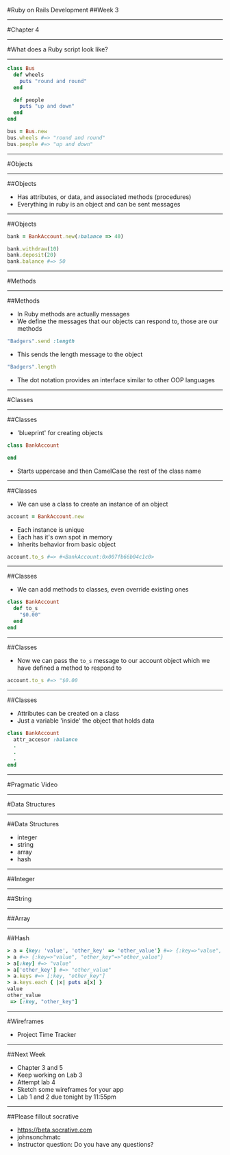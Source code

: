 #Ruby on Rails Development
##Week 3

---
#Chapter 4 

---
#What does a Ruby script look like?

---
```ruby
class Bus
  def wheels
    puts "round and round"
  end

  def people
    puts "up and down"
  end
end
```

```ruby
bus = Bus.new
bus.wheels #=> "round and round"
bus.people #=> "up and down"
```

---
#Objects

---
##Objects
* Has attributes, or data, and associated methods (procedures) 
* Everything in ruby is an object and can be sent messages

---
##Objects
```ruby
bank = BankAccount.new(:balance => 40)

bank.withdraw(10)
bank.deposit(20)
bank.balance #=> 50
```

---
#Methods

---
##Methods
* In Ruby methods are actually messages
* We define the messages that our objects can respond to, those are our methods
```ruby
"Badgers".send :length
```
* This sends the length message to the object
```ruby
"Badgers".length
```
* The dot notation provides an interface similar to other OOP languages

---
#Classes

---
##Classes
* 'blueprint' for creating objects

```ruby
class BankAccount

end
```
* Starts uppercase and then CamelCase the rest of the class name

---
##Classes
* We can use a class to create an instance of an object

```ruby
account = BankAccount.new
```
* Each instance is unique
* Each has it's own spot in memory
* Inherits behavior from basic object

```ruby
account.to_s #=> #<BankAccount:0x007fb66b04c1c0>
```

---
##Classes
* We can add methods to classes, even override existing ones

```ruby
class BankAccount
  def to_s
    "$0.00"
  end
end
```

---
##Classes

* Now we can pass the ```to_s``` message to our account object which we have defined a method to respond to

```ruby
account.to_s #=> "$0.00
```

---
##Classes
* Attributes can be created on a class
* Just a variable 'inside' the object that holds data
```ruby
class BankAccount
  attr_accesor :balance
  .
  .
  .
end
```

---
#Pragmatic Video

---
#Data Structures 

---
##Data Structures
* integer
* string
* array
* hash

---
##Integer

---
##String

---
##Array

---
##Hash

```ruby
> a = {key: 'value', 'other_key' => 'other_value'} #=> {:key=>"value", "other_key"=>"other_value"}
> a #=> {:key=>"value", "other_key"=>"other_value"}
> a[:key] #=> "value"
> a['other_key'] #=> "other_value"
> a.keys #=> [:key, "other_key"]
> a.keys.each { |x| puts a[x] }
value
other_value
 => [:key, "other_key"]
```

---
#Wireframes
- Project Time Tracker

---
##Next Week
* Chapter 3 and 5
* Keep working on Lab 3  
* Attempt lab 4
* Sketch some wireframes for your app
* Lab 1 and 2 due tonight by 11:55pm 

---

##Please fillout socrative
- https://beta.socrative.com
- johnsonchmatc
- Instructor question:  Do you have any questions?
